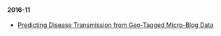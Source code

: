 #### 2016-11 

- [Predicting Disease Transmission from Geo-Tagged Micro-Blog Data](notes/predicting-disease-transmission)
